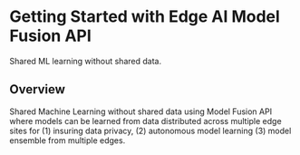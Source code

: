 # Getting Started with Edge AI Model Fusion API 
Shared ML learning without shared data.

## Overview
Shared Machine Learning without shared data using Model Fusion API where models can be learned from data distributed across multiple edge sites for (1) insuring data privacy, (2) autonomous model learning (3) model ensemble from multiple edges.

